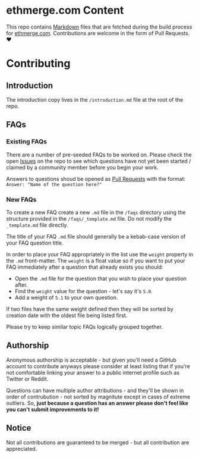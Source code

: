 # ethmerge.com Content

This repo contains [Markdown](https://guides.github.com/features/mastering-markdown/) files that are fetched during the build process for
[ethmerge.com](https://ethmerge.com). Contributions are welcome in the form of Pull Requests. ❤️

# Contributing
## Introduction
The introduction copy lives in the `/introduction.md` file at the root of the repo.

## FAQs
### Existing FAQs
There are a number of pre-seeded FAQs to be worked on. Please check the open [Issues](https://github.com/InsideTheSim/ethmerge.com-content/issues) on the repo to see which questions have not yet been started / claimed by a community member before you begin your work.

Answers to questions shoud be opened as [Pull Requests](https://github.com/InsideTheSim/ethmerge.com-content/pulls) with the format: `Answer: "Name of the question here?"`

### New FAQs
To create a new FAQ create a new `.md` file in the `/faqs` directory using the structure provided in the `/faqs/_template.md` file. Do not modify the `_template.md` file directly.

The title of your FAQ `.md` file should generally be a kebab-case version of your FAQ question title.

In order to place your FAQ appropriately in the list use the `weight` property in the `.md` front-matter. The `weight` is a float value so if you want to put your FAQ immediately after a question that already exists you should:

- Open the `.md` file for the question that you wish to place your question after.
- Find the `weight` value for the question - let's say it's `5.0`.
- Add a weight of `5.1` to your own question.

If two files have the same weight defined then they will be sorted by creation date with the oldest file being listed first.

Please try to keep similar topic FAQs logically grouped together.

## Authorship
Anonymous authorship is acceptable - but given you'll need a GitHub account to contribute anyways please consider at least listing that if you're not comfortable linking your answer to a public internet profile such as Twitter or Reddit.

Questions can have multiple author attributions - and they'll be shown in order of contrubution - not sorted by magnitute except in cases of extreme outliers. So, **just because a question has an answer please don't feel like you can't submit improvements to it!**

## Notice
Not all contributions are guaranteed to be merged - but all contribution are appreciated. 
